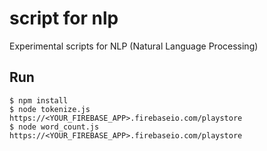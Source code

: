 # script for nlp

Experimental scripts for NLP (Natural Language Processing)

## Run

```
$ npm install
$ node tokenize.js https://<YOUR_FIREBASE_APP>.firebaseio.com/playstore
$ node word_count.js https://<YOUR_FIREBASE_APP>.firebaseio.com/playstore
```
